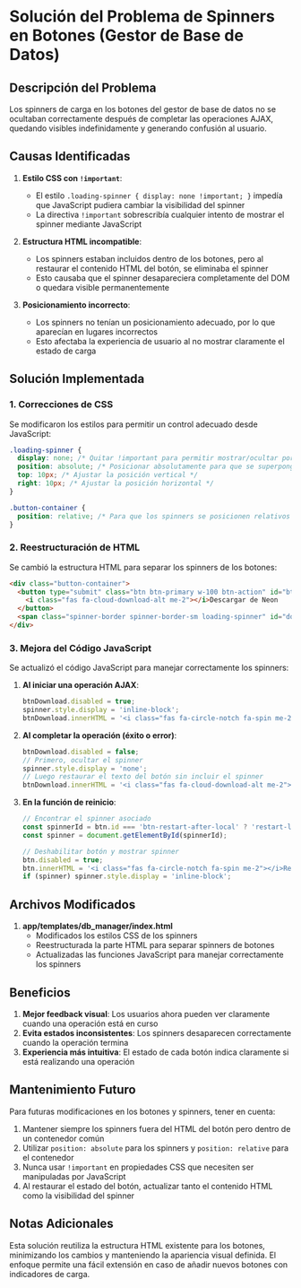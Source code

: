 # Solución del Problema de Spinners en Botones (Gestor de Base de Datos)

## Descripción del Problema

Los spinners de carga en los botones del gestor de base de datos no se ocultaban correctamente después de completar las operaciones AJAX, quedando visibles indefinidamente y generando confusión al usuario.

## Causas Identificadas

1. **Estilo CSS con `!important`**:
   - El estilo `.loading-spinner { display: none !important; }` impedía que JavaScript pudiera cambiar la visibilidad del spinner
   - La directiva `!important` sobrescribía cualquier intento de mostrar el spinner mediante JavaScript

2. **Estructura HTML incompatible**:
   - Los spinners estaban incluidos dentro de los botones, pero al restaurar el contenido HTML del botón, se eliminaba el spinner
   - Esto causaba que el spinner desapareciera completamente del DOM o quedara visible permanentemente

3. **Posicionamiento incorrecto**:
   - Los spinners no tenían un posicionamiento adecuado, por lo que aparecían en lugares incorrectos
   - Esto afectaba la experiencia de usuario al no mostrar claramente el estado de carga

## Solución Implementada

### 1. Correcciones de CSS

Se modificaron los estilos para permitir un control adecuado desde JavaScript:

```css
.loading-spinner {
  display: none; /* Quitar !important para permitir mostrar/ocultar por JavaScript */
  position: absolute; /* Posicionar absolutamente para que se superponga */
  top: 10px; /* Ajustar la posición vertical */
  right: 10px; /* Ajustar la posición horizontal */
}

.button-container {
  position: relative; /* Para que los spinners se posicionen relativos a esto */
}
```

### 2. Reestructuración de HTML

Se cambió la estructura HTML para separar los spinners de los botones:

```html
<div class="button-container">
  <button type="submit" class="btn btn-primary w-100 btn-action" id="btn-download">
    <i class="fas fa-cloud-download-alt me-2"></i>Descargar de Neon
  </button>
  <span class="spinner-border spinner-border-sm loading-spinner" id="download-spinner"></span>
</div>
```

### 3. Mejora del Código JavaScript

Se actualizó el código JavaScript para manejar correctamente los spinners:

1. **Al iniciar una operación AJAX**:
   ```javascript
   btnDownload.disabled = true;
   spinner.style.display = 'inline-block';
   btnDownload.innerHTML = '<i class="fas fa-circle-notch fa-spin me-2"></i>Procesando...';
   ```

2. **Al completar la operación (éxito o error)**:
   ```javascript
   btnDownload.disabled = false;
   // Primero, ocultar el spinner
   spinner.style.display = 'none';
   // Luego restaurar el texto del botón sin incluir el spinner
   btnDownload.innerHTML = '<i class="fas fa-cloud-download-alt me-2"></i>Descargar de Neon';
   ```

3. **En la función de reinicio**:
   ```javascript
   // Encontrar el spinner asociado
   const spinnerId = btn.id === 'btn-restart-after-local' ? 'restart-local-spinner' : 'restart-remote-spinner';
   const spinner = document.getElementById(spinnerId);
   
   // Deshabilitar botón y mostrar spinner
   btn.disabled = true;
   btn.innerHTML = '<i class="fas fa-circle-notch fa-spin me-2"></i>Reiniciando...';
   if (spinner) spinner.style.display = 'inline-block';
   ```

## Archivos Modificados

1. **app/templates/db_manager/index.html**
   - Modificados los estilos CSS de los spinners
   - Reestructurada la parte HTML para separar spinners de botones
   - Actualizadas las funciones JavaScript para manejar correctamente los spinners

## Beneficios

1. **Mejor feedback visual**: Los usuarios ahora pueden ver claramente cuando una operación está en curso
2. **Evita estados inconsistentes**: Los spinners desaparecen correctamente cuando la operación termina
3. **Experiencia más intuitiva**: El estado de cada botón indica claramente si está realizando una operación

## Mantenimiento Futuro

Para futuras modificaciones en los botones y spinners, tener en cuenta:

1. Mantener siempre los spinners fuera del HTML del botón pero dentro de un contenedor común
2. Utilizar `position: absolute` para los spinners y `position: relative` para el contenedor
3. Nunca usar `!important` en propiedades CSS que necesiten ser manipuladas por JavaScript
4. Al restaurar el estado del botón, actualizar tanto el contenido HTML como la visibilidad del spinner

## Notas Adicionales

Esta solución reutiliza la estructura HTML existente para los botones, minimizando los cambios y manteniendo la apariencia visual definida. El enfoque permite una fácil extensión en caso de añadir nuevos botones con indicadores de carga.
